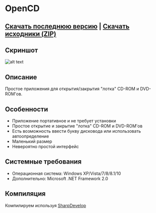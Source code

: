 # OpenCD
## [Скачать последнюю версию](https://github.com/Zalexanninev15/OpenCD/releases/tag/1.2) | [Скачать исходники (ZIP)](https://github.com/Zalexanninev15/OpenCD/archive/master.zip)

## Скриншот
![alt text](https://i.imgur.com/fszB3aC.png)

## Описание
Простое приложения для открытия/закрытия "лотка" CD-ROM и DVD-ROM'ов.

## Особенности
* Приложение портативное и не требует установки
* Простое открытие и закрытие "лотка" CD-ROM и DVD-ROM'ов
* Есть возможность ввести букву дисковода или использовать автоопределение
* Маленький размер
* Невероятно простой интерфейс

## Системные требования
* Операционная система: Windows XP/Vista/7/8/8.1/10
* Дополнительно: Microsoft .NET Framework 2.0

## Компиляция
Компилируем используя [SharpDevelop](https://sourceforge.net/projects/sharpdevelop/)
